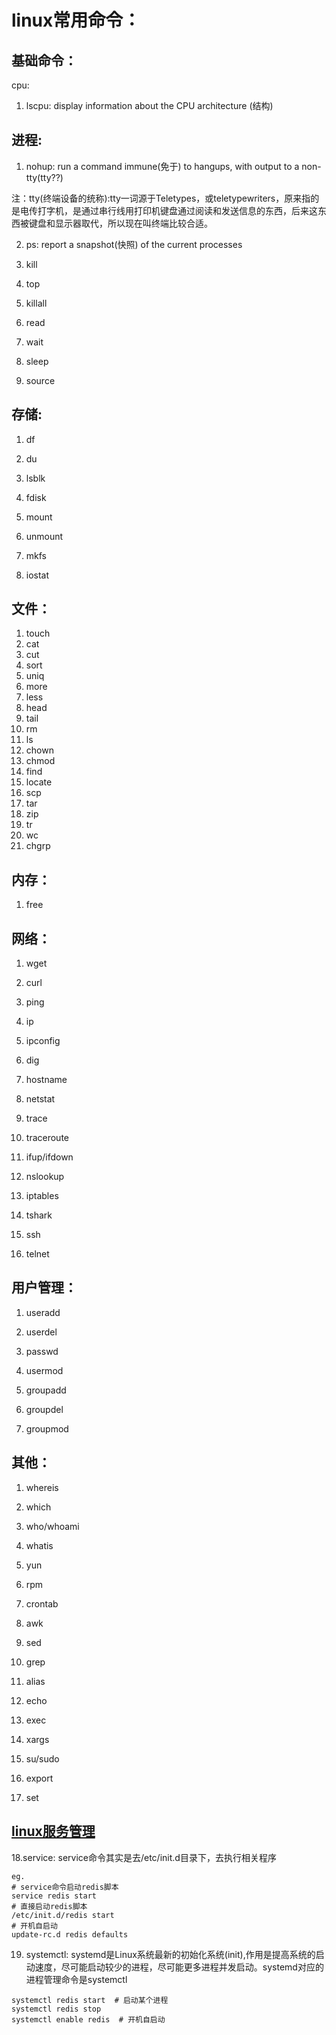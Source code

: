 # linux常用命令：

## 基础命令：

cpu:

1. lscpu: display information about the CPU architecture (结构)

## 进程:

1. nohup: run a command immune(免于) to hangups, with output to a non-tty(tty??)

注：tty(终端设备的统称):tty一词源于Teletypes，或teletypewriters，原来指的是电传打字机，是通过串行线用打印机键盘通过阅读和发送信息的东西，后来这东西被键盘和显示器取代，所以现在叫终端比较合适。

2. ps: report a snapshot(快照) of the current processes 

3. kill 
4. top 
5. killall 
6. read
7. wait
8. sleep 
9. source 

## 存储:

1. df 

2. du 

3. lsblk 

4. fdisk 

5. mount 

6. unmount 

7. mkfs 

8. iostat

## 文件：

1. touch 
2.  cat 
3. cut 
4. sort 
5. uniq 
6. more 
7. less 
8. head 
9.  tail 
10.  rm 
11. ls
12. chown 
13. chmod 
14. find 
15. locate 
16. scp 
17. tar 
18. zip 
19. tr 
20. wc 
21. chgrp



## 内存：

1. free

## 网络：

1. wget 

2. curl 

3. ping 

4. ip 
5. ipconfig 
6. dig 
7. hostname 
8. netstat 
9. trace 
10.  traceroute 
11. ifup/ifdown 
12. nslookup 
13. iptables 
14. tshark 
15. ssh 
16. telnet 

## 用户管理：

1. useradd 

2. userdel 

3. passwd 

4. usermod 

5. groupadd 

6. groupdel 

7. groupmod

## 其他：

1. whereis 

2. which 

3. who/whoami 

4. whatis 

5. yun 

6. rpm 

7. crontab 

8. awk 

9. sed 

10. grep 

11. alias 

12. echo 

13. exec 

14. xargs 

15. su/sudo 

16. export 

17. set

 

## [linux服务管理](https://www.cnblogs.com/shijingjing07/p/9301590.html)

18.service: service命令其实是去/etc/init.d目录下，去执行相关程序

```shell
eg.
# service命令启动redis脚本
service redis start
# 直接启动redis脚本
/etc/init.d/redis start
# 开机自启动
update-rc.d redis defaults

```

19. systemctl: systemd是Linux系统最新的初始化系统(init),作用是提高系统的启动速度，尽可能启动较少的进程，尽可能更多进程并发启动。systemd对应的进程管理命令是systemctl

```shell
systemctl redis start  # 启动某个进程
systemctl redis stop
systemctl enable redis  # 开机自启动
```

